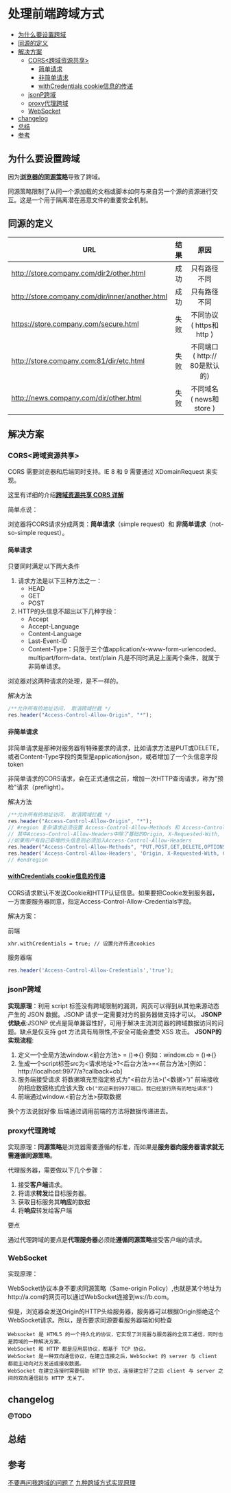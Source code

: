 # 处理前端跨域方式
  - [为什么要设置跨域](#%E4%B8%BA%E4%BB%80%E4%B9%88%E8%A6%81%E8%AE%BE%E7%BD%AE%E8%B7%A8%E5%9F%9F)
  - [同源的定义](#%E5%90%8C%E6%BA%90%E7%9A%84%E5%AE%9A%E4%B9%89)
  - [解决方案](#%E8%A7%A3%E5%86%B3%E6%96%B9%E6%A1%88)
    - [CORS<跨域资源共享>](#cors%E8%B7%A8%E5%9F%9F%E8%B5%84%E6%BA%90%E5%85%B1%E4%BA%AB)
      - [简单请求](#%E7%AE%80%E5%8D%95%E8%AF%B7%E6%B1%82)
      - [非简单请求](#%E9%9D%9E%E7%AE%80%E5%8D%95%E8%AF%B7%E6%B1%82)
      - [withCredentials cookie信息的传递](#withcredentials-cookie%E4%BF%A1%E6%81%AF%E7%9A%84%E4%BC%A0%E9%80%92)
    - [jsonP跨域](#jsonp%E8%B7%A8%E5%9F%9F)
    - [proxy代理跨域](#proxy%E4%BB%A3%E7%90%86%E8%B7%A8%E5%9F%9F)
    - [WebSocket](#websocket)
  - [changelog](#changelog)
  - [总结](#%E6%80%BB%E7%BB%93)
  - [参考](#%E5%8F%82%E8%80%83)



## 为什么要设置跨域
因为[**浏览器的同源策略**](https://developer.mozilla.org/zh-CN/docs/Web/Security/Same-origin_policy)导致了跨域。

同源策略限制了从同一个源加载的文档或脚本如何与来自另一个源的资源进行交互。这是一个用于隔离潜在恶意文件的重要安全机制。

## 同源的定义
| URL        | 结果   |  原因  |
| --------   | -----:  | :----:  |
| http://store.company.com/dir2/other.html          | 成功 |  只有路径不同                   |
| http://store.company.com/dir/inner/another.html   | 成功 |  只有路径不同                   |
| https://store.company.com/secure.html             | 失败 |  不同协议 ( https和http )       |
| http://store.company.com:81/dir/etc.html          | 失败 |  不同端口 ( http:// 80是默认的)  |
| http://news.company.com/dir/other.html            | 失败 |  不同域名 ( news和store )       |

## 解决方案

### CORS<跨域资源共享>
CORS 需要浏览器和后端同时支持。IE 8 和 9 需要通过 XDomainRequest 来实现。

这里有详细的介绍[**跨域资源共享 CORS 详解**](http://www.ruanyifeng.com/blog/2016/04/cors.html)

简单点说：

浏览器将CORS请求分成两类：**简单请求**（simple request）和 **非简单请求**（not-so-simple request）。

#### 简单请求
只要同时满足以下两大条件
    
1. 请求方法是以下三种方法之一：
    * HEAD
    * GET
    * POST
2. HTTP的头信息不超出以下几种字段：
    * Accept
    * Accept-Language
    * Content-Language
    * Last-Event-ID
    * Content-Type：只限于三个值application/x-www-form-urlencoded、multipart/form-data、text/plain
凡是不同时满足上面两个条件，就属于非简单请求。

浏览器对这两种请求的处理，是不一样的。

解决方法
```javascript
/**允许所有的地址访问， 取消跨域拦截 */
res.header("Access-Control-Allow-Origin", "*");
```
#### 非简单请求
非简单请求是那种对服务器有特殊要求的请求，比如请求方法是PUT或DELETE，或者Content-Type字段的类型是application/json，或者增加了一个头信息字段token

非简单请求的CORS请求，会在正式通信之前，增加一次HTTP查询请求，称为"预检"请求（preflight）。

解决方法
```javascript
/**允许所有的地址访问， 取消跨域拦截 */
res.header("Access-Control-Allow-Origin", "*");
// #region 复杂请求必须设置 Access-Control-Allow-Methods 和 Access-Control-Allow-Headers
// 其中Access-Control-Allow-Headers中除了基础的Origin, X-Requested-With, Content-Type, Accept
//如果用户有自己新增的头信息则必须加入Access-Control-Allow-Headers
res.header("Access-Control-Allow-Methods", "PUT,POST,GET,DELETE,OPTIONS");
res.header('Access-Control-Allow-Headers', 'Origin, X-Requested-With, Content-Type, Accept, ' + "token");
// #endregion
```
#### [withCredentials cookie信息的传递](https://developer.mozilla.org/zh-CN/docs/Web/API/XMLHttpRequest/withCredentials)
CORS请求默认不发送Cookie和HTTP认证信息。如果要把Cookie发到服务器，一方面要服务器同意，指定Access-Control-Allow-Credentials字段。

解决方案：

前端
```html
xhr.withCredentials = true; // 设置允许传递cookies
```
服务器端
```javascript
res.header('Access-Control-Allow-Credentials','true');
```
### jsonP跨域
**实现原理**：利用 script 标签没有跨域限制的漏洞，网页可以得到从其他来源动态产生的 JSON 数据。JSONP 请求一定需要对方的服务器做支持才可以。
**JSONP优缺点**:JSONP 优点是简单兼容性好，可用于解决主流浏览器的跨域数据访问的问题。缺点是仅支持 get 方法具有局限性,不安全可能会遭受 XSS 攻击。
**JSONP的实现流程**: 
1. 定义一个全局方法window.<前台方法> = ()=>{} 例如：window.cb = ()=>{}
2. 生成一个script标签src为<请求地址>?<后台方法>=<前台方法>[例如：http://localhost:9977/a?callback=cb]
3. 服务端接受请求 将数据填充至指定格式为"<前台方法>('<数据>')"  前端接收的相应数据格式应该大致 `cb("欢迎来到9977端口，我已经放行所有的地址请求")`
4. 前端通过window.<前台方法>获取数据

换个方法说就好像 后端通过调用前端的方法将数据传递进去。

### proxy代理跨域
实现原理：**同源策略**是浏览器需要遵循的标准，而如果是**服务器向服务器请求就无需遵循同源策略**。

代理服务器，需要做以下几个步骤：
1. 接受**客户端**请求。
2. 将请求**转发**给目标服务器。
3. 获取目标服务其**响应**的数据
4. 将**响应**转发给客户端

要点

通过代理跨域的要点是**代理服务器**必须能**遵循同源策略**接受客户端的请求。

### WebSocket
实现原理：

WebSocket协议本身不要求同源策略（Same-origin Policy）,也就是某个地址为http://a.com的网页可以通过WebSocket连接到ws://b.com。

但是，浏览器会发送Origin的HTTP头给服务器，服务器可以根据Origin拒绝这个WebSocket请求。所以，是否要求同源要看服务器端如何检查


    Websocket 是 HTML5 的一个持久化的协议，它实现了浏览器与服务器的全双工通信，同时也是跨域的一种解决方案。
    WebSocket 和 HTTP 都是应用层协议，都基于 TCP 协议。
    WebSocket 是一种双向通信协议，在建立连接之后，WebSocket 的 server 与 client 都能主动向对方发送或接收数据。
    WebSocket 在建立连接时需要借助 HTTP 协议，连接建立好了之后 client 与 server 之间的双向通信就与 HTTP 无关了。

## changelog
**@TODO**

## 总结

## 参考
[不要再问我跨域的问题了](https://segmentfault.com/a/1190000015597029#articleHeader4)
[九种跨域方式实现原理](https://www.cnblogs.com/kinwing/p/11130286.html)
